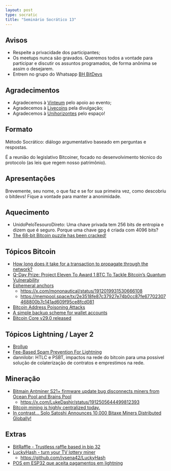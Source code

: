 ```yaml
---
layout: post
type: socratic
title: "Seminário Socrático 13"
---
```

## Avisos
- Respeite a privacidade dos participantes;
- Os meetups nunca são gravados. Queremos todos a vontade para participar e discutir os assuntos programados, de forma anônima se assim o desejarem.
- Entrem no grupo do Whatsapp [BH BitDevs](https://chat.whatsapp.com/EXLJjo3QURxBcj8bqxLc81) 

## Agradecimentos

- Agradecemos à [Vinteum](https://vinteum.org/) pelo apoio ao evento;
- Agradecemos à [Livecoins](https://livecoins.com.br/) pela divulgação;
- Agradecemos à [Unihorizontes](https://unihorizontes.br/) pelo espaço!

## Formato

Método Socrático: diálogo argumentativo baseado em perguntas e respostas.

É a reunião do legislativo Bitcoiner, focado no desenvolvimento técnico do protocolo (as leis que regem nosso patrimônio).

## Apresentações

Brevemente, seu nome, o que faz e se for sua primeira vez, como descobriu o bitdevs! Fique a vontade para manter a anonimidade.


## Aquecimento
- UnidoPeloTesouroDireto: Uma chave privada tem 256 bits de entropia e dizem que é seguro. Porque uma chave gpg é criada com 4096 bits?
- [The 68-bit Bitcoin puzzle has been cracked!](https://x.com/lianabitcoin/status/1909573460910649832)

## Tópicos Bitcoin
- [How long does it take for a transaction to propagate through the network?](https://bitcoin.stackexchange.com/questions/125776/how-long-does-it-take-for-a-transaction-to-propagate-through-the-network)
- [Q-Day Prize: Project Eleven To Award 1 BTC To Tackle Bitcoin’s Quantum Vulnerability](https://www.qdayprize.org/)
- [Ephemeral anchors](https://bitcoinops.org/en/topics/ephemeral-anchors/)
    - https://x.com/mononautical/status/1912019931530666108
    - https://mempool.space/tx/2e3518fe87c37927e74b0cc87fe67702307468800b7c141ad609f95ce8fcd081
- [Bitcoin Address Poisoning Attacks](https://blog.lopp.net/bitcoin-address-poisoning-attacks/)
- [A simple backup scheme for wallet accounts](https://delvingbitcoin.org/t/fee-based-spam-prevention-for-lightning/1524)
- [Bitcoin Core v29.0 released ](https://bitcoincore.org/en/releases/29.0/)

## Tópicos Lightning / Layer 2
- [Brollup](https://docs.brollup.org/)
- [Fee-Based Spam Prevention For Lightning](https://delvingbitcoin.org/t/fee-based-spam-prevention-for-lightning/1524)
- dannilobr: HTLC e PSBT, impactos na rede do bitcoin para uma possivel solução de colaterização de contratos e emprestimos na rede.

## Mineração
- [Bitmain Antminer S21+ firmware update bug disconnects miners from Ocean Pool and Brains Pool](https://x.com/Singekino_Miner/status/1912154613295313080)
    - https://x.com/LukeDashjr/status/1912505644499812393
- [Bitcoin mining is highly centralized today.](https://x.com/0xB10C/status/1912154961938383166)
- [In contrast... Solo Satoshi Announces 10,000 Bitaxe Miners Distributed Globally!](https://x.com/hackernoon/status/1914706205353607677)

## Extras
- [BitRaffle - Trustless raffle based in bip 32](https://github.com/juancolchete/bitraffle)
- [LuckyHash - turn your TV lottery miner](https://devpost.com/software/luckyhash)
    - https://github.com/jvsena42/LuckyHash
- [POS em ESP32 que aceita pagamentos em lightning](https://github.com/Libertariamemes/BTC-Lightning-POS-esp32)
